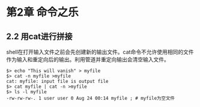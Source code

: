 # 第2章 命令之乐
## 2.2 用cat进行拼接
shell在打开输入文件之前会先创建新的输出文件。cat命令不允许使用相同的文件作为输入和重定向后的输出。利用管道并重定向输出会清空输入文件。
```
$> echo "This will vanish" > myfile 
$> cat -n myfile >myfile 
cat: myfile: input file is output file 
$> cat myfile | cat -n >myfile 
$> ls -l myfile 
-rw-rw-rw-. 1 user user 0 Aug 24 00:14 myfile ; # myfile为空文件
```